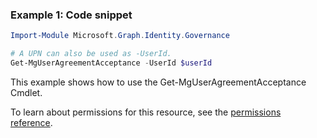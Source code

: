 ### Example 1: Code snippet

```powershellImport-Module Microsoft.Graph.Identity.Governance

# A UPN can also be used as -UserId.
Get-MgUserAgreementAcceptance -UserId $userId
```
This example shows how to use the Get-MgUserAgreementAcceptance Cmdlet.
To learn about permissions for this resource, see the [permissions reference](/graph/permissions-reference).

